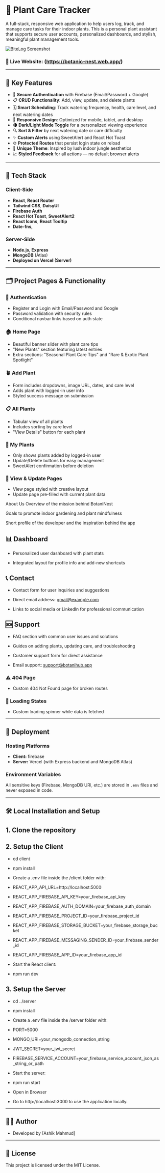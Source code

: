 # 🌿 Plant Care Tracker

A full-stack, responsive web application to help users log, track, and manage care tasks for their indoor  plants. This is a personal plant assistant that supports secure user accounts, personalized dashboards, and stylish, meaningful plant management tools.

![BiteLog Screenshot](https://i.postimg.cc/902cwgBn/Screenshot-2025-06-29-003447.png)

### 🔗 Live Website: (https://botanic-nest.web.app/)

---

## 🌱 Key Features

- 🔐 **Secure Authentication** with Firebase (Email/Password + Google)
- 📋 **CRUD Functionality**: Add, view, update, and delete plants
- 🗓️ **Smart Scheduling**: Track watering frequency, health, care level, and next watering dates
- 📱 **Responsive Design**: Optimized for mobile, tablet, and desktop
- 🌘 **Dark/Light Mode Toggle** for a personalized viewing experience
- 🔍 **Sort & Filter** by next watering date or care difficulty
- ✨ **Custom Alerts** using SweetAlert and React Hot Toast
- ⚙️ **Protected Routes** that persist login state on reload
- 🌼 **Unique Theme**: Inspired by lush indoor jungle aesthetics
- 📈 **Styled Feedback** for all actions — no default browser alerts

---

## 🧩 Tech Stack

### Client-Side
- **React**, **React Router**
- **Tailwind CSS**, **DaisyUI**
- **Firebase Auth**
- **React Hot Toast**, **SweetAlert2**
- **React Icons**, **React Tooltip**
- **Date-fns**,

### Server-Side
- **Node.js**, **Express**
- **MongoDB** (Atlas)
- **Deployed on Vercel (Server)**

---

## 🗂️ Project Pages & Functionality

### 🔐 Authentication
- Register and Login with Email/Password and Google
- Password validation with security rules
- Conditional navbar links based on auth state

### 🏠 Home Page
- Beautiful banner slider with plant care tips
- "New Plants" section featuring latest entries
- Extra sections: "Seasonal Plant Care Tips" and "Rare & Exotic Plant Spotlight"

### 🪴 Add Plant
- Form includes dropdowns, image URL, dates, and care level
- Adds plant with logged-in user info
- Styled success message on submission

### 📋 All Plants
- Tabular view of all plants
- Includes sorting by care level 
- "View Details" button for each plant

### 👤 My Plants
- Only shows plants added by logged-in user
- Update/Delete buttons for easy management
- SweetAlert confirmation before deletion

### 🧾 View & Update Pages
- View page styled with creative layout
- Update page pre-filled with current plant data

 About Us
Overview of the mission behind BotaniNest

Goals to promote indoor gardening and plant mindfulness

Short profile of the developer and the inspiration behind the app

## 📊 Dashboard
- Personalized user dashboard with plant stats

- Integrated layout for profile info and add-new shortcuts

## 📞 Contact
- Contact form for user inquiries and suggestions

- Direct email address: gmail@example.com

- Links to social media or LinkedIn for professional communication

## 🆘 Support
- FAQ section with common user issues and solutions

- Guides on adding plants, updating care, and troubleshooting

- Customer support form for direct assistance

- Email support: support@botanihub.app             

### ⚠️ 404 Page
- Custom 404 Not Found page for broken routes

### 🔁 Loading States
- Custom loading spinner while data is fetched

---

## 🚀 Deployment

### Hosting Platforms
- **Client:** firebase 
- **Server:** Vercel (with Express backend and MongoDB Atlas)

### Environment Variables
All sensitive keys (Firebase, MongoDB URI, etc.) are stored in `.env` files and never exposed in code.

---
## 🛠️ Local Installation and Setup

## 1. Clone the repository


## 2. Setup the Client
- cd client
- npm install

- Create a .env file inside the /client folder with:
- REACT_APP_API_URL=http://localhost:5000
- REACT_APP_FIREBASE_API_KEY=your_firebase_api_key
- REACT_APP_FIREBASE_AUTH_DOMAIN=your_firebase_auth_domain
- REACT_APP_FIREBASE_PROJECT_ID=your_firebase_project_id
- REACT_APP_FIREBASE_STORAGE_BUCKET=your_firebase_storage_bucket
- REACT_APP_FIREBASE_MESSAGING_SENDER_ID=your_firebase_sender_id
- REACT_APP_FIREBASE_APP_ID=your_firebase_app_id

- Start the React client:
- npm run dev

## 3. Setup the Server
- cd ../server
- npm install

- Create a .env file inside the /server folder with:
- PORT=5000
- MONGO_URI=your_mongodb_connection_string
- JWT_SECRET=your_jwt_secret
- FIREBASE_SERVICE_ACCOUNT=your_firebase_service_account_json_as_string_or_path

- Start the server:
- npm run start

 - Open in Browser
 - Go to http://localhost:3000 to use the application locally.
---



## 👨‍💻 Author

- Developed by [Ashik Mahmud]

---


## 📜 License

This project is licensed under the MIT License.
